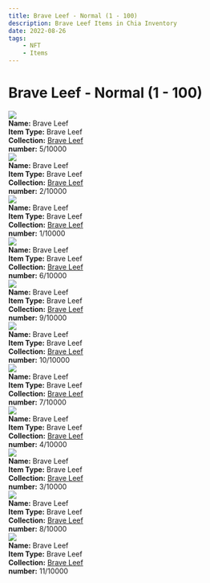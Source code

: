 ```yaml
---
title: Brave Leef - Normal (1 - 100)
description: Brave Leef Items in Chia Inventory
date: 2022-08-26
tags:
    - NFT
    - Items
---
```


# Brave Leef - Normal (1 - 100)
<div class="item_thumbnail">
<img loading="lazy" src="https://hi2onh5ifj3mcmn5kevyboyfu5wnkgjzgbmxdfeorfafvcyp2kmq.arweave.net/OjTmn6gqdsExvVErgLsFp2zVGTkwWXGUjolAWosP0pk"><br/>
<div><strong>Name:</strong> Brave Leef</div>
<div><strong>Item Type:</strong> Brave Leef</div>
<div><strong>Collection:</strong> <a href="https://www.spacescan.io/xch/nft/collection/col1jgw23rce22aucy0vrseqa3dte8sd0924sdjw5xuxzljcnhgr8fpqnjcu7q">Brave Leef</a></div>
<div><strong>number:</strong> 5/10000</div>
</div>
<div class="item_thumbnail">
<img loading="lazy" src="https://dziypifbmpuihtzq664rdbhdmdvsrqwmjokifndurnieuq5gy3kq.arweave.net/HlGHoKFj6IPPMPe5EYTjYOsowsxLlIK0dItQSkOmxtU"><br/>
<div><strong>Name:</strong> Brave Leef</div>
<div><strong>Item Type:</strong> Brave Leef</div>
<div><strong>Collection:</strong> <a href="https://www.spacescan.io/xch/nft/collection/col1jgw23rce22aucy0vrseqa3dte8sd0924sdjw5xuxzljcnhgr8fpqnjcu7q">Brave Leef</a></div>
<div><strong>number:</strong> 2/10000</div>
</div>
<div class="item_thumbnail">
<img loading="lazy" src="https://2jb5ctkfy4bahtk63blfyggft7bmra4qek5brc6qhj5owiw5m35a.arweave.net/0kPRTUXHAgPNXthWXBjFn8LIg5AiuhiL0Dp66yLdZvo"><br/>
<div><strong>Name:</strong> Brave Leef</div>
<div><strong>Item Type:</strong> Brave Leef</div>
<div><strong>Collection:</strong> <a href="https://www.spacescan.io/xch/nft/collection/col1jgw23rce22aucy0vrseqa3dte8sd0924sdjw5xuxzljcnhgr8fpqnjcu7q">Brave Leef</a></div>
<div><strong>number:</strong> 1/10000</div>
</div>
<div class="item_thumbnail">
<img loading="lazy" src="https://6toa4ntqszvxcx36kgeqrvnvlc5jfkdtxqn4h6zrkmjm2fma.arweave.net/9-NwONnCWa3FfflGJCNW1WL-qSqHO8G8P7MVMSzRWAQ"><br/>
<div><strong>Name:</strong> Brave Leef</div>
<div><strong>Item Type:</strong> Brave Leef</div>
<div><strong>Collection:</strong> <a href="https://www.spacescan.io/xch/nft/collection/col1jgw23rce22aucy0vrseqa3dte8sd0924sdjw5xuxzljcnhgr8fpqnjcu7q">Brave Leef</a></div>
<div><strong>number:</strong> 6/10000</div>
</div>
<div class="item_thumbnail">
<img loading="lazy" src="https://j23oysnjzxncyi5ezbud63fbbc4ir4n2ws3rzwkydcojk7hxdi.arweave.net/Trb_sSanN2iwjpMhoP2yhCLiI8bq0txzZWBiclXz3Gg"><br/>
<div><strong>Name:</strong> Brave Leef</div>
<div><strong>Item Type:</strong> Brave Leef</div>
<div><strong>Collection:</strong> <a href="https://www.spacescan.io/xch/nft/collection/col1jgw23rce22aucy0vrseqa3dte8sd0924sdjw5xuxzljcnhgr8fpqnjcu7q">Brave Leef</a></div>
<div><strong>number:</strong> 9/10000</div>
</div>
<div class="item_thumbnail">
<img loading="lazy" src="https://zsboxklocdgzxez3oubdvq5uyuzrkrbugxa6jen2iygrrnvgau.arweave.net/zILrqW4QzZu_TO3UCOsO0xTMVRDQ1weSRukYNGLamBc"><br/>
<div><strong>Name:</strong> Brave Leef</div>
<div><strong>Item Type:</strong> Brave Leef</div>
<div><strong>Collection:</strong> <a href="https://www.spacescan.io/xch/nft/collection/col1jgw23rce22aucy0vrseqa3dte8sd0924sdjw5xuxzljcnhgr8fpqnjcu7q">Brave Leef</a></div>
<div><strong>number:</strong> 10/10000</div>
</div>
<div class="item_thumbnail">
<img loading="lazy" src="https://5h66agvkcb7rmg2fnezisoflcz5gg3wghqihrggf4m4rqqvx.arweave.net/6f3gGqoQfxYbRWkyiTirFnpjbsY_8-EHiYxeM5GEK3k"><br/>
<div><strong>Name:</strong> Brave Leef</div>
<div><strong>Item Type:</strong> Brave Leef</div>
<div><strong>Collection:</strong> <a href="https://www.spacescan.io/xch/nft/collection/col1jgw23rce22aucy0vrseqa3dte8sd0924sdjw5xuxzljcnhgr8fpqnjcu7q">Brave Leef</a></div>
<div><strong>number:</strong> 7/10000</div>
</div>
<div class="item_thumbnail">
<img loading="lazy" src="https://bd5jwsfm5atzwssne2l46umkz3y6m5u6a6hp6tuuvsxftstx.arweave.net/CPqbSKzoJ_5tKTSaXz1GKzvHmdp4Hjv_9OlKyuWcp34"><br/>
<div><strong>Name:</strong> Brave Leef</div>
<div><strong>Item Type:</strong> Brave Leef</div>
<div><strong>Collection:</strong> <a href="https://www.spacescan.io/xch/nft/collection/col1jgw23rce22aucy0vrseqa3dte8sd0924sdjw5xuxzljcnhgr8fpqnjcu7q">Brave Leef</a></div>
<div><strong>number:</strong> 4/10000</div>
</div>
<div class="item_thumbnail">
<img loading="lazy" src="https://t4cg3l3uagnvnfuf5waioltbxcuyd3uz5jwwfgge6dv5xwlg3m.arweave.net/nwRtr3QB-m1aWhe2Ahy5huKmB7pnqbWKYxPDr29lm20"><br/>
<div><strong>Name:</strong> Brave Leef</div>
<div><strong>Item Type:</strong> Brave Leef</div>
<div><strong>Collection:</strong> <a href="https://www.spacescan.io/xch/nft/collection/col1jgw23rce22aucy0vrseqa3dte8sd0924sdjw5xuxzljcnhgr8fpqnjcu7q">Brave Leef</a></div>
<div><strong>number:</strong> 3/10000</div>
</div>
<div class="item_thumbnail">
<img loading="lazy" src="https://lwluae4v6wmoccrzszxwnhzz2fqzuj6uiud3z6w7sl4thqfkxu.arweave.net/XZdAE5X1mOEKOZZvZp850WGaJ9RFB7z635L5M_8CqvU"><br/>
<div><strong>Name:</strong> Brave Leef</div>
<div><strong>Item Type:</strong> Brave Leef</div>
<div><strong>Collection:</strong> <a href="https://www.spacescan.io/xch/nft/collection/col1jgw23rce22aucy0vrseqa3dte8sd0924sdjw5xuxzljcnhgr8fpqnjcu7q">Brave Leef</a></div>
<div><strong>number:</strong> 8/10000</div>
</div>
<div class="item_thumbnail">
<img loading="lazy" src="https://bb5j266fdio4m56qtqbsykbul6zhizbtlvo4eektcbjmmpg5zy.arweave.net/CHqde8UaHcZ30JwDL_Cg0X7J0ZDNdXcIRUxBSxjzdzs"><br/>
<div><strong>Name:</strong> Brave Leef</div>
<div><strong>Item Type:</strong> Brave Leef</div>
<div><strong>Collection:</strong> <a href="https://www.spacescan.io/xch/nft/collection/col1jgw23rce22aucy0vrseqa3dte8sd0924sdjw5xuxzljcnhgr8fpqnjcu7q">Brave Leef</a></div>
<div><strong>number:</strong> 11/10000</div>
</div>

